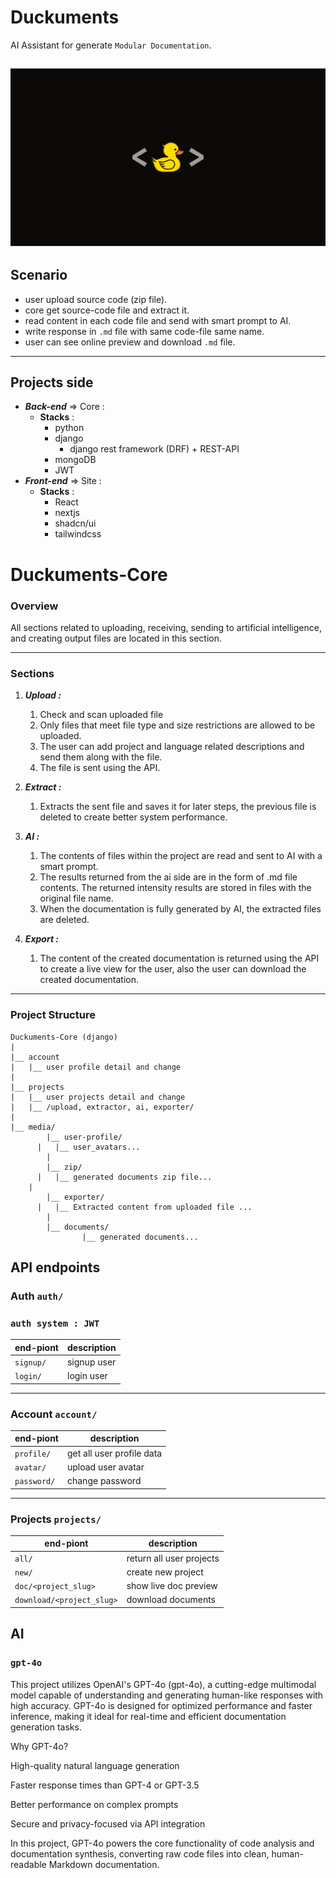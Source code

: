 # Duckuments

AI Assistant for generate `Modular Documentation`.

![alt text](./duckuments/duckumets-img.jpg)
---

## Scenario

- user upload source code (zip file).
- core get source-code file and extract it.
- read content in each code file and send with smart prompt to AI.
- write response in `.md` file with same code-file same name.
- user can see online preview and download `.md` file.

---

## Projects side

- **_Back-end_** ⇒ Core :
  - **Stacks** :
    - python
    - django
      - django rest framework (DRF) + REST-API
    - mongoDB
    - JWT
- **_Front-end_** ⇒ Site :
  - **Stacks** :
    - React
    - nextjs
    - shadcn/ui
    - tailwindcss




# Duckuments-Core

### Overview

All sections related to uploading, receiving, sending to artificial intelligence, and creating output files are located in this section.

---

### **Sections**

1. **_Upload :_**

   1. Check and scan uploaded file
   2. Only files that meet file type and size restrictions are allowed to be uploaded.
   3. The user can add project and language related descriptions and send them along with the file.
   4. The file is sent using the API.

1. **_Extract :_**

   1. Extracts the sent file and saves it for later steps, the previous file is deleted to create better system performance.

1. **_AI :_**

   1. The contents of files within the project are read and sent to AI with a smart prompt.
   2. The results returned from the ai side are in the form of .md file contents. The returned intensity results are stored in files with the original file name.
   3. When the documentation is fully generated by AI, the extracted files are deleted.

1. **_Export :_**
   1. The content of the created documentation is returned using the API to create a live view for the user, also the user can download the created documentation.

---

### **Project Structure**

```
Duckuments-Core (django)
|
|__ account
|   |__ user profile detail and change
|
|__ projects
|   |__ user projects detail and change
|   |__ /upload, extractor, ai, exporter/
|
|__ media/ 
		|__ user-profile/
	  |   |__ user_avatars...
		|
		|__ zip/
	  |   |__ generated documents zip file...
    |
		|__ exporter/
	  |   |__ Extracted content from uploaded file ...
		|
		|__ documents/
				|__ generated documents...
```

## API endpoints

### Auth `auth/`
### `auth system : JWT`

| end-piont                      | description |
| ------------------------------ | ----------- |
| `signup/` | signup user |
| `login/` | login user |


---

### Account `account/`

| end-piont   | description               |
| ----------- | ------------------------- |
| `profile/`  | get all user profile data |
| `avatar/`   | upload user avatar        |
| `password/` | change password           |

---

### Projects `projects/`

| end-piont                | description                     |
| ------------------------ | ------------------------------- |
| `all/`                   | return all user projects        |
| `new/`                   | create new project              |
| `doc/<project_slug>`     | show live doc preview              |
| `download/<project_slug>`| download documents              |


## AI

### `gpt-4o`

This project utilizes OpenAI's GPT-4o (gpt-4o), a cutting-edge multimodal model capable of understanding and generating human-like responses with high accuracy. GPT-4o is designed for optimized performance and faster inference, making it ideal for real-time and efficient documentation generation tasks.

Why GPT-4o?

High-quality natural language generation

Faster response times than GPT-4 or GPT-3.5

Better performance on complex prompts

Secure and privacy-focused via API integration

In this project, GPT-4o powers the core functionality of code analysis and documentation synthesis, converting raw code files into clean, human-readable Markdown documentation.
